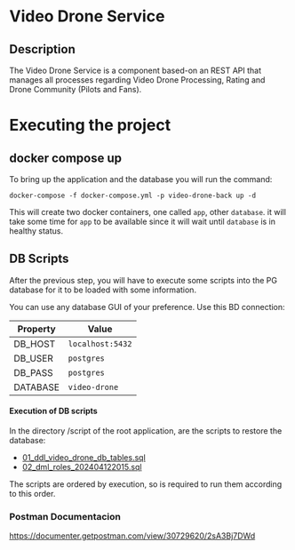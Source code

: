 # Video Drone Service

## Description

The Video Drone Service is a component based-on an REST API that manages all processes regarding Video Drone Processing,
Rating and Drone Community (Pilots and Fans).

# Executing the project

## docker compose up

To bring up the application and the database you will run the command:
```shell
docker-compose -f docker-compose.yml -p video-drone-back up -d
```

This will create two docker containers, one called `app`, other `database`. it will take some
time for `app` to be available since it will wait until `database` is in healthy status.

## DB Scripts

After the previous step, you will have to execute some scripts into the PG database for it to be
loaded with some information.

You can use any database GUI of your preference. Use this BD connection:

| Property | Value            |
|----------|------------------|
| DB_HOST  | `localhost:5432` |
| DB_USER  | `postgres`       |
| DB_PASS  | `postgres`       |
| DATABASE | `video-drone`    |

#### Execution of DB scripts

In the directory /script of the root application, are the scripts to restore the database:

- [01_ddl_video_drone_db_tables.sql](scripts%2F01_ddl_video_drone_db_tables.sql)
- [02_dml_roles_202404122015.sql](scripts%2F02_dml_roles_202404122015.sql)

The scripts are ordered by execution, so is required to run them according to this order.


### Postman Documentacion

https://documenter.getpostman.com/view/30729620/2sA3Bj7DWd
